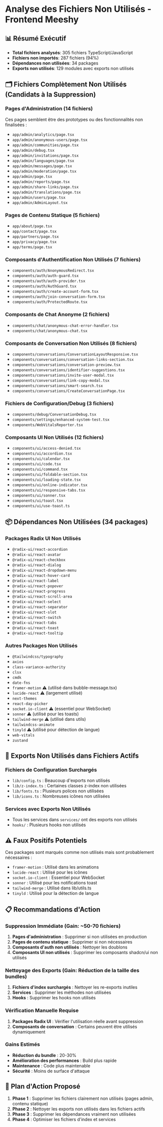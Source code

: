 # Analyse des Fichiers Non Utilisés - Frontend Meeshy

## 📊 Résumé Exécutif

- **Total fichiers analysés**: 305 fichiers TypeScript/JavaScript
- **Fichiers non importés**: 287 fichiers (94%)
- **Dépendances non utilisées**: 34 packages
- **Exports non utilisés**: 129 modules avec exports non utilisés

## 🗂️ Fichiers Complètement Non Utilisés (Candidats à la Suppression)

### Pages d'Administration (14 fichiers)
Ces pages semblent être des prototypes ou des fonctionnalités non finalisées :
- `app/admin/analytics/page.tsx`
- `app/admin/anonymous-users/page.tsx` 
- `app/admin/communities/page.tsx`
- `app/admin/debug.tsx`
- `app/admin/invitations/page.tsx`
- `app/admin/languages/page.tsx`
- `app/admin/messages/page.tsx`
- `app/admin/moderation/page.tsx`
- `app/admin/page.tsx`
- `app/admin/reports/page.tsx`
- `app/admin/share-links/page.tsx`
- `app/admin/translations/page.tsx`
- `app/admin/users/page.tsx`
- `app/admin/AdminLayout.tsx`

### Pages de Contenu Statique (5 fichiers)
- `app/about/page.tsx`
- `app/contact/page.tsx`
- `app/partners/page.tsx`
- `app/privacy/page.tsx`
- `app/terms/page.tsx`

### Composants d'Authentification Non Utilisés (7 fichiers)
- `components/auth/AnonymousRedirect.tsx`
- `components/auth/auth-guard.tsx`
- `components/auth/auth-provider.tsx`
- `components/auth/AuthGuard.tsx`
- `components/auth/create-account-form.tsx`
- `components/auth/join-conversation-form.tsx`
- `components/auth/ProtectedRoute.tsx`

### Composants de Chat Anonyme (2 fichiers)
- `components/chat/anonymous-chat-error-handler.tsx`
- `components/chat/anonymous-chat.tsx`

### Composants de Conversation Non Utilisés (8 fichiers)
- `components/conversations/ConversationLayoutResponsive.tsx`
- `components/conversations/conversation-links-section.tsx`
- `components/conversations/conversation-preview.tsx`
- `components/conversations/identifier-suggestions.tsx`
- `components/conversations/invite-user-modal.tsx`
- `components/conversations/link-copy-modal.tsx`
- `components/conversations/smart-search.tsx`
- `components/conversations/CreateConversationPage.tsx`

### Fichiers de Configuration/Debug (3 fichiers)
- `components/debug/ConversationDebug.tsx`
- `components/settings/enhanced-system-test.tsx`
- `components/WebVitalsReporter.tsx`

### Composants UI Non Utilisés (12 fichiers)
- `components/ui/access-denied.tsx`
- `components/ui/accordion.tsx`
- `components/ui/calendar.tsx`
- `components/ui/code.tsx`
- `components/ui/command.tsx`
- `components/ui/foldable-section.tsx`
- `components/ui/loading-state.tsx`
- `components/ui/online-indicator.tsx`
- `components/ui/responsive-tabs.tsx`
- `components/ui/sonner.tsx`
- `components/ui/toast.tsx`
- `components/ui/use-toast.ts`

## 📦 Dépendances Non Utilisées (34 packages)

### Packages Radix UI Non Utilisés
- `@radix-ui/react-accordion`
- `@radix-ui/react-avatar` 
- `@radix-ui/react-checkbox`
- `@radix-ui/react-dialog`
- `@radix-ui/react-dropdown-menu`
- `@radix-ui/react-hover-card`
- `@radix-ui/react-label`
- `@radix-ui/react-popover`
- `@radix-ui/react-progress`
- `@radix-ui/react-scroll-area`
- `@radix-ui/react-select`
- `@radix-ui/react-separator`
- `@radix-ui/react-slot`
- `@radix-ui/react-switch`
- `@radix-ui/react-tabs`
- `@radix-ui/react-toast`
- `@radix-ui/react-tooltip`

### Autres Packages Non Utilisés
- `@tailwindcss/typography`
- `axios`
- `class-variance-authority`
- `clsx`
- `cmdk`
- `date-fns`
- `framer-motion` ⚠️ (utilisé dans bubble-message.tsx)
- `lucide-react` ⚠️ (largement utilisé)
- `next-themes`
- `react-day-picker`
- `socket.io-client` ⚠️ (essentiel pour WebSocket)
- `sonner` ⚠️ (utilisé pour les toasts)
- `tailwind-merge` ⚠️ (utilisé dans utils)
- `tailwindcss-animate`
- `tinyld` ⚠️ (utilisé pour détection de langue)
- `web-vitals`
- `zustand`

## 🔧 Exports Non Utilisés dans Fichiers Actifs

### Fichiers de Configuration Surchargés
- `lib/config.ts` : Beaucoup d'exports non utilisés
- `lib/z-index.ts` : Certaines classes z-index non utilisées
- `lib/fonts.ts` : Plusieurs polices non utilisées
- `lib/icons.ts` : Nombreuses icônes non utilisées

### Services avec Exports Non Utilisés
- Tous les services dans `services/` ont des exports non utilisés
- `hooks/` : Plusieurs hooks non utilisés

## ⚠️ Faux Positifs Potentiels

Ces packages sont marqués comme non utilisés mais sont probablement nécessaires :
- `framer-motion` : Utilisé dans les animations
- `lucide-react` : Utilisé pour les icônes
- `socket.io-client` : Essentiel pour WebSocket
- `sonner` : Utilisé pour les notifications toast
- `tailwind-merge` : Utilisé dans lib/utils.ts
- `tinyld` : Utilisé pour la détection de langue

## 📋 Recommandations d'Action

### Suppression Immédiate (Gain: ~50-70 fichiers)
1. **Pages d'administration** : Supprimer si non utilisées en production
2. **Pages de contenu statique** : Supprimer si non nécessaires
3. **Composants d'auth non utilisés** : Nettoyer les doublons
4. **Composants UI non utilisés** : Supprimer les composants shadcn/ui non utilisés

### Nettoyage des Exports (Gain: Réduction de la taille des bundles)
1. **Fichiers d'index surchargés** : Nettoyer les re-exports inutiles
2. **Services** : Supprimer les méthodes non utilisées
3. **Hooks** : Supprimer les hooks non utilisés

### Vérification Manuelle Requise
1. **Packages Radix UI** : Vérifier l'utilisation réelle avant suppression
2. **Composants de conversation** : Certains peuvent être utilisés dynamiquement

### Gains Estimés
- **Réduction du bundle** : 20-30%
- **Amélioration des performances** : Build plus rapide
- **Maintenance** : Code plus maintenable
- **Sécurité** : Moins de surface d'attaque

## 🎯 Plan d'Action Proposé

1. **Phase 1** : Supprimer les fichiers clairement non utilisés (pages admin, contenu statique)
2. **Phase 2** : Nettoyer les exports non utilisés dans les fichiers actifs  
3. **Phase 3** : Supprimer les dépendances vraiment non utilisées
4. **Phase 4** : Optimiser les fichiers d'index et services
